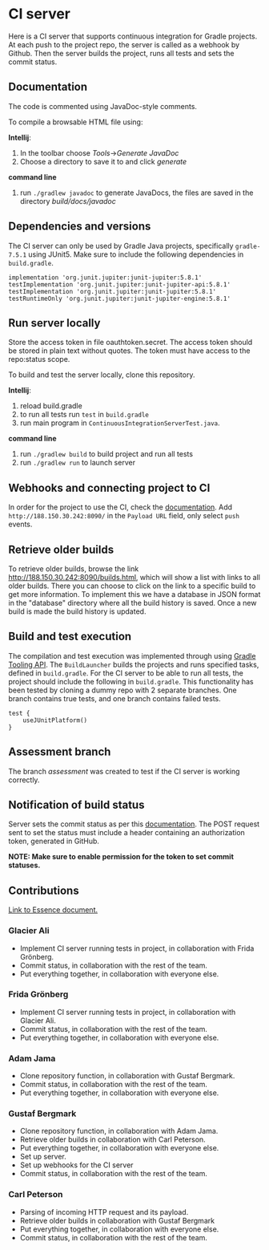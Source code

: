 # CI server
Here is a CI server that supports continuous integration for Gradle projects. 
At each push to the project repo, the server is called as a webhook by Github. 
Then the server builds the project, runs all tests and sets the commit status.

## Documentation
The code is commented using JavaDoc-style comments. 

To compile a browsable HTML file using:

**Intellij**: 
1. In the toolbar choose *Tools*->*Generate JavaDoc*
2. Choose a directory to save it to and click *generate*

**command line**
1. run `./gradlew javadoc` to generate JavaDocs, the files are saved in the directory *build/docs/javadoc*

## Dependencies and versions
The CI server can only be used by Gradle Java projects, specifically `gradle-7.5.1` using JUnit5.
Make sure to include the following dependencies in `build.gradle`.

`
implementation 'org.junit.jupiter:junit-jupiter:5.8.1'
testImplementation 'org.junit.jupiter:junit-jupiter-api:5.8.1'
testImplementation 'org.junit.jupiter:junit-jupiter:5.8.1'
testRuntimeOnly 'org.junit.jupiter:junit-jupiter-engine:5.8.1'
`

## Run server locally
Store the access token in file oauthtoken.secret. The access token should be stored in plain text without quotes.
The token must have access to the repo:status scope.

To build and test the server locally, clone this repository.

**Intellij**: 
1. reload build.gradle
2. to run all tests run `test` in `build.gradle`
3. run main program in `ContinuousIntegrationServerTest.java`.

**command line**
1. run `./gradlew build` to build project and run all tests
2. run `./gradlew run` to launch server

## Webhooks and connecting project to CI
In order for the project to use the CI, check the [documentation](https://docs.github.com/en/developers/webhooks-and-events/webhooks/about-webhooks).
Add `http://188.150.30.242:8090/` in the `Payload URL` field, only select `push` events. 

## Retrieve older builds
To retrieve older builds, browse the link http://188.150.30.242:8090/builds.html, which will show a list with links to all older 
builds. There you can choose to click on the link to a specific build to get more information. To implement this we
have a database in JSON format in the "database" directory where all the build history is saved. Once a new build is 
made the build history is updated.

## Build and test execution
The compilation and test execution was implemented through using [Gradle Tooling API](https://docs.gradle.org/current/javadoc/org/gradle/tooling/package-summary.html).
The `BuildLauncher` builds the projects and runs specified tasks, defined in `build.gradle`.
For the CI server to be able to run all tests, the project should include the following in `build.gradle`.
This functionality has been tested by cloning a dummy repo with 2 separate branches.
One branch contains true tests, and one branch contains failed tests.


```
test {
    useJUnitPlatform()
}
```

## Assessment branch
The branch *assessment* was created to test if the CI server is working correctly.  

## Notification of build status
Server sets the commit status as per this [documentation](https://docs.github.com/en/rest/commits/statuses?apiVersion=2022-11-28#create-a-commit-status).
The POST request sent to set the status must include a header containing an authorization token, generated in GitHub.

**NOTE: Make sure to enable permission for the token to set commit statuses.**

## Contributions
[Link to Essence document.](https://docs.google.com/document/d/1vD2VPh_tZyq4nW-pxnheXNO_TLEkUM0Robi0SfCZ8jY/edit?usp=sharing)
### Glacier Ali
- Implement CI server running tests in project, in collaboration with Frida Grönberg.
- Commit status, in collaboration with the rest of the team.
- Put everything together, in collaboration with everyone else.

### Frida Grönberg
- Implement CI server running tests in project, in collaboration with Glacier Ali.
- Commit status, in collaboration with the rest of the team.
- Put everything together, in collaboration with everyone else.

### Adam Jama
- Clone repository function, in collaboration with Gustaf Bergmark.
- Commit status, in collaboration with the rest of the team.
- Put everything together, in collaboration with everyone else.

### Gustaf Bergmark
- Clone repository function, in collaboration with Adam Jama.
- Retrieve older builds in collaboration with Carl Peterson.
- Put everything together, in collaboration with everyone else.
- Set up server.
- Set up webhooks for the CI server
- Commit status, in collaboration with the rest of the team.

### Carl Peterson
- Parsing of incoming HTTP request and its payload.
- Retrieve older builds in collaboration with Gustaf Bergmark
- Put everything together, in collaboration with everyone else.
- Commit status, in collaboration with the rest of the team.